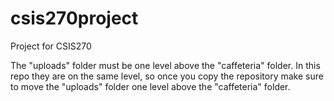 # csis270project
Project for CSIS270

The "uploads" folder must be one level above the "caffeteria" folder. In this repo they are on the same level, so once you copy the repository make sure to move the "uploads" folder one level above the "caffeteria" folder.
